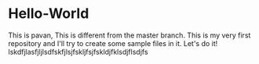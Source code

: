 # Hello-World
This is pavan,
This is different from the master branch. 
This is my very first repository and I'll try to create some sample files in it.
Let's do it!
lskdfjlasfjljlsdfskfjlsjfskljfsjfskldjfklsdjflsdjfs